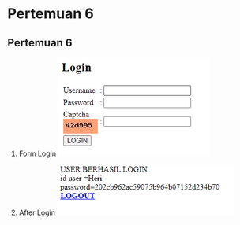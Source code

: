 # Pertemuan 6

## Pertemuan 6

1. Form Login
   ![Before](./Screenshot/Before.png)

2. After Login
   ![After](./Screenshot/After.png)
